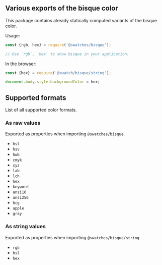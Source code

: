 ## Various exports of the bisque color

This package contains already statically computed variants of the bisque color.

Usage:
```js
const {rgb, hex} = require('@swatches/bisque');

// Use `rgb`, `hex` to show bisque in your application.
```

In the browser:
```js
const {hex} = require('@swatch/bisque/string');

document.body.style.backgroundColor = hex;
```

## Supported formats


List of all supported color formats.

### As raw values

Exported as properties when importing `@swatches/bisque`.

- `hsl`
- `hsv`
- `hwb`
- `cmyk`
- `xyz`
- `lab`
- `lch`
- `hex`
- `keyword`
- `ansi16`
- `ansi256`
- `hcg`
- `apple`
- `gray`

### As string values

Exported as properties when importing `@swatches/bisque/string`.

- `rgb`
- `hsl`
- `hex`
